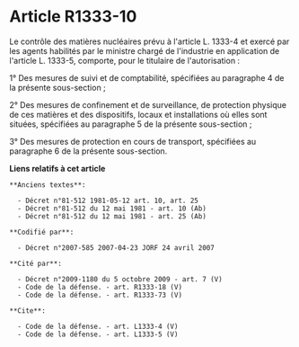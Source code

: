 # Article R1333-10

Le contrôle des matières nucléaires prévu à l'article L. 1333-4 et exercé par les agents habilités par le ministre chargé de
l'industrie en application de l'article L. 1333-5, comporte, pour le titulaire de l'autorisation : 

1° Des mesures de suivi et de comptabilité, spécifiées au paragraphe 4 de la présente sous-section ; 

2° Des mesures de confinement et de surveillance, de protection physique de ces matières et des dispositifs, locaux et
installations où elles sont situées, spécifiées au paragraphe 5 de la présente sous-section ; 

3° Des mesures de protection en cours de transport, spécifiées au paragraphe 6 de la présente sous-section.

**Liens relatifs à cet article**

	**Anciens textes**:

	  - Décret n°81-512 1981-05-12 art. 10, art. 25
	  - Décret n°81-512 du 12 mai 1981 - art. 10 (Ab)
	  - Décret n°81-512 du 12 mai 1981 - art. 25 (Ab)

	**Codifié par**:

	  - Décret n°2007-585 2007-04-23 JORF 24 avril 2007

	**Cité par**:

	  - Décret n°2009-1180 du 5 octobre 2009 - art. 7 (V)
	  - Code de la défense. - art. R1333-18 (V)
	  - Code de la défense. - art. R1333-73 (V)

	**Cite**:

	  - Code de la défense. - art. L1333-4 (V)
	  - Code de la défense. - art. L1333-5 (V)
